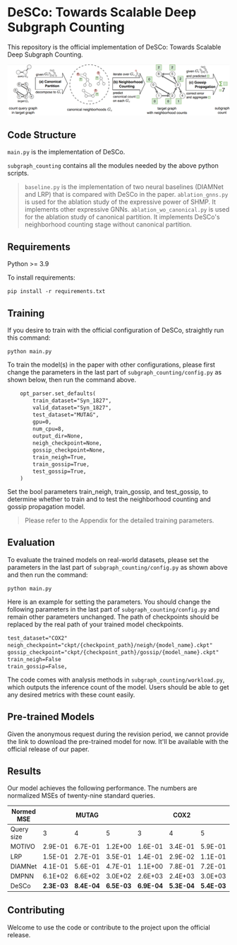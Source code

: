 # DeSCo: Towards Scalable Deep Subgraph Counting

This repository is the official implementation of DeSCo: Towards Scalable Deep Subgraph Counting.  

![DeSCo workflow](github_resource/workflow.png?raw=true "DeSCo workflow")

## Code Structure

`main.py` is the implementation of DeSCo.

`subgraph_counting` contains all the modules needed by the above python scripts.

>`baseline.py` is the implementation of two neural baselines (DIAMNet and LRP) that is compared with DeSCo in the paper.
`ablation_gnns.py` is used for the ablation study of the expressive power of SHMP. It implements other expressive GNNs.
`ablation_wo_canonical.py` is used for the ablation study of canonical partition. It implements DeSCo's neighborhood counting stage without canonical partition.

## Requirements

Python >= 3.9

To install requirements:

```setup
pip install -r requirements.txt
```

## Training

If you desire to train with the official configuration of DeSCo, straightly run this command:

```train
python main.py
```

To train the model(s) in the paper with other configurations, please first change the parameters in the last part of `subgraph_counting/config.py` as shown below, then run the command above.

```
    opt_parser.set_defaults(
        train_dataset="Syn_1827",
        valid_dataset="Syn_1827",
        test_dataset="MUTAG",
        gpu=0,
        num_cpu=8,
        output_dir=None,
        neigh_checkpoint=None,
        gossip_checkpoint=None,
        train_neigh=True,
        train_gossip=True,
        test_gossip=True,
    )
```

Set the bool parameters train_neigh, train_gossip, and test_gossip, to determine whether to train and to test the neighborhood counting and gossip propagation model.


> Please refer to the Appendix for the detailed training parameters.
<!-- The official configuration file of DeSCo will also be released shortly. -->

## Evaluation

To evaluate the trained models on real-world datasets, please set the parameters in the last part of `subgraph_counting/config.py` as shown above and then run the command:

```eval
python main.py
```

Here is an example for setting the parameters. You should change the following parameters in the last part of `subgraph_counting/config.py` and remain other parameters unchanged. The path of checkpoints should be replaced by the real path of your trained model checkpoints.

```
test_dataset="COX2"
neigh_checkpoint="ckpt/{checkpoint_path}/neigh/{model_name}.ckpt"
gossip_checkpoint="ckpt/{checkpoint_path}/gossip/{model_name}.ckpt"
train_neigh=False
train_gossip=False,
```


The code comes with analysis methods in `subgraph_counting/workload.py`, which outputs the inference count of the model. Users should be able to get any desired metrics with these count easily.

## Pre-trained Models

Given the anonymous request during the revision period, we cannot provide the link to download the pre-trained model for now. It'll be available with the official release of our paper.
## Results

Our model achieves the following performance. The numbers are normalized MSEs of twenty-nine standard queries.

| Normed MSE |         | MUTAG   |         |         | COX2    |         |         | ENZYMES |         |         | IMDB-BINARY |         |          | MSRC-21  |          |
|------------|---------|---------|---------|---------|---------|---------|---------|---------|---------|---------|-----------------|---------|----------|----------|----------|
| Query size | 3       | 4       | 5       | 3       | 4       | 5       | 3       | 4       | 5       | 3       | 4               | 5       | 3        | 4        | 5        |
| MOTIVO     | 2.9E-01 | 6.7E-01 | 1.2E+00 | 1.6E-01 | 3.4E-01 | 5.9E-01 | 1.6E-01 | 1.9E-01 | 3.0E-01 | 2.7E-02 | **3.9E-02**         | **5.0E-02** | 4.8E-02  | 7.2E-02  | 9.5E-02  |
| LRP        | 1.5E-01 | 2.7E-01 | 3.5E-01 | 1.4E-01 | 2.9E-02 | 1.1E-01 | 8.5E-01 | 5.4E-01 | 6.2E-01 | inf     | inf             | inf     | 2.4E+00  | 1.4E+00  | 1.1E+00  |
| DIAMNet    | 4.1E-01 | 5.6E-01 | 4.7E-01 | 1.1E+00 | 7.8E-01 | 7.2E-01 | 1.4E+00 | 1.1E+00 | 1.0E+00 | 1.1E+00 | 1.0E+00         | 1.0E+00 | 2.7E+00  | 1.6E+00  | 1.3E+00  |
| DMPNN      | 6.1E+02 | 6.6E+02 | 3.0E+02 | 2.6E+03 | 2.4E+03 | 3.0E+03 | 2.9E+03 | 1.4E+03 | 1.2E+03 | 2.1E+04 | 1.3E+02         | 1.4E+02 | 1.1E+04  | 1.3E+03  | 4.1E+02  |
| DeSCo      | **2.3E-03** | **8.4E-04** | **6.5E-03** | **6.9E-04** | **5.3E-04** | **5.4E-03** | **5.3E-03** | **5.7E-02** | **5.3E-02** | **8.7E-03** | 2.1E-01         | 4.5E-01 | **2.6E-03** | **3.9E-03** | **8.5E-02** |



<!-- ### MUTAG

 Query-Size   | 3       | 4       | 5  
------------|:-------:|:-------:|:-------:
 DeSCo | 7.3E-05 | 5.2E-04 | 1.1E-02

### COX2

 Query-Size   | 3       | 4       | 5  
------------|:-------:|:-------:|:-------:
 DeSCo | 2.3E-05 | 9.5E-05 | 7.2E-03

### ENZYMES

 Query-Size   | 3       | 4       | 5  
------------|:-------:|:-------:|:-------:
 DeSCo | 1.1E-03 | 2.0E-03 | 1.0E-02 -->

## Contributing

Welcome to use the code or contribute to the project upon the official release.
